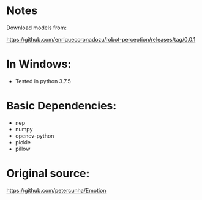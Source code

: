 # Notes

Download models from:

https://github.com/enriquecoronadozu/robot-perception/releases/tag/0.0.1

# In Windows:

- Tested in python 3.7.5

# Basic Dependencies:

- nep
- numpy
- opencv-python
- pickle
- pillow

# Original source:

https://github.com/petercunha/Emotion



